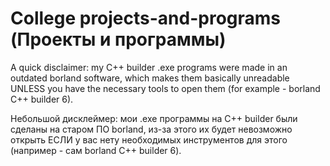 # College projects-and-programs (Проекты и программы)
A quick disclaimer: my C++ builder .exe programs were made in an outdated borland software, which makes them basically unreadable UNLESS you have the necessary tools to open them (for example - borland C++ builder 6). 

Небольшой дисклеймер: мои .exe программы на C++ builder были сделаны на старом ПО borland, из-за этого их будет невозможно открыть ЕСЛИ у вас нету необходимых инструментов для этого (например - сам borland C++ builder 6).

